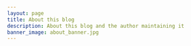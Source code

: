 ```yaml
---
layout: page
title: About this blog
description: About this blog and the author maintaining it
banner_image: about_banner.jpg
---
```



